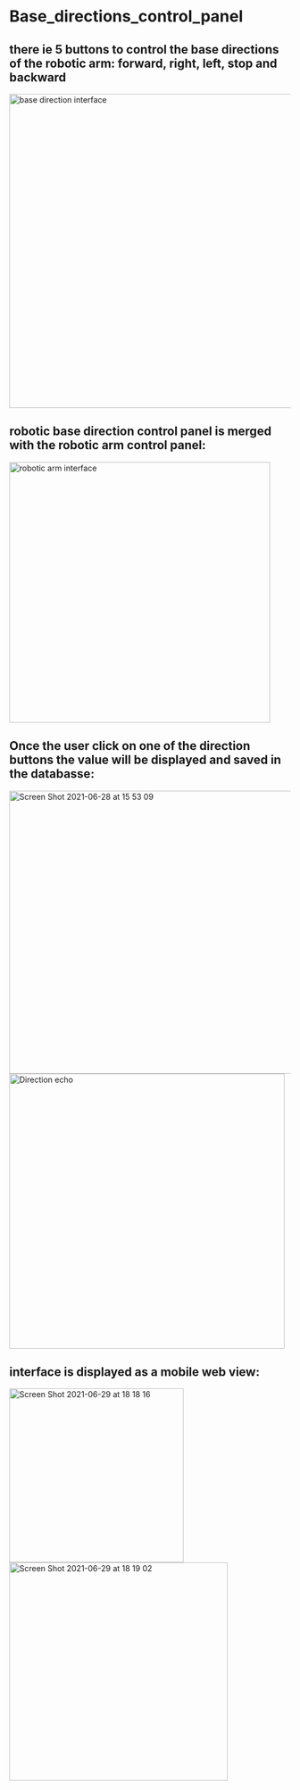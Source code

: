 
# Base_directions_control_panel

## there ie 5 buttons to control the base directions of the robotic arm: forward, right, left, stop and backward

<img width="563" alt="base direction interface " src="https://user-images.githubusercontent.com/85778891/123820561-576fb500-d903-11eb-9ae4-db6036e683da.png">



## robotic base direction control panel  is merged with the robotic arm control panel: 
<img width="467" alt="robotic arm interface " src="https://user-images.githubusercontent.com/85778891/123820446-458e1200-d903-11eb-9b64-65c08312c89e.png">


## Once the user click on one of the direction buttons the value will be displayed and saved in the databasse:

<img width="507" alt="Screen Shot 2021-06-28 at 15 53 09" src="https://user-images.githubusercontent.com/85778891/123821807-62771500-d904-11eb-9a5a-6b7c3f626b9e.png">
<img width="493" alt="Direction echo" src="https://user-images.githubusercontent.com/85778891/123822492-0496fd00-d905-11eb-99a0-e3d67cb42c77.png">


## interface is displayed as a mobile web view: 
<img width="312" alt="Screen Shot 2021-06-29 at 18 18 16" src="https://user-images.githubusercontent.com/85778891/123825115-4cb71f00-d907-11eb-91d1-6c1347515943.png"><img width="391" alt="Screen Shot 2021-06-29 at 18 19 02" src="https://user-images.githubusercontent.com/85778891/123825120-4de84c00-d907-11eb-9f6b-f7838b0f97a2.png">



